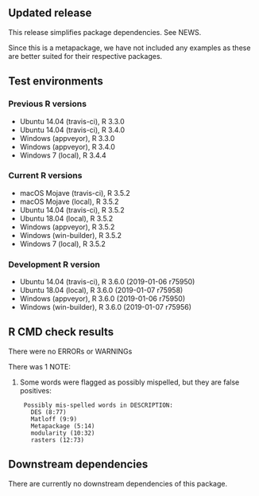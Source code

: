 ## Updated release

This release simplifies package dependencies. See NEWS.

Since this is a metapackage, we have not included any examples as these are better suited for their respective packages.

## Test environments

### Previous R versions
* Ubuntu 14.04        (travis-ci), R 3.3.0
* Ubuntu 14.04        (travis-ci), R 3.4.0
* Windows              (appveyor), R 3.3.0
* Windows              (appveyor), R 3.4.0
* Windows 7               (local), R 3.4.4

### Current R versions
* macOS Mojave       (travis-ci), R 3.5.2
* macOS Mojave           (local), R 3.5.2
* Ubuntu 14.04       (travis-ci), R 3.5.2
* Ubuntu 18.04           (local), R 3.5.2
* Windows             (appveyor), R 3.5.2
* Windows          (win-builder), R 3.5.2
* Windows 7              (local), R 3.5.2

### Development R version
* Ubuntu 14.04       (travis-ci), R 3.6.0 (2019-01-06 r75950)
* Ubuntu 18.04           (local), R 3.6.0 (2019-01-07 r75958)
* Windows             (appveyor), R 3.6.0 (2019-01-06 r75950)
* Windows          (win-builder), R 3.6.0 (2019-01-07 r75956)

## R CMD check results

There were no ERRORs or WARNINGs

There was 1 NOTE:

1. Some words were flagged as possibly mispelled, but they are false positives:

        Possibly mis-spelled words in DESCRIPTION:
          DES (8:77)
          Matloff (9:9)
          Metapackage (5:14)
          modularity (10:32)
          rasters (12:73)

## Downstream dependencies

There are currently no downstream dependencies of this package.
